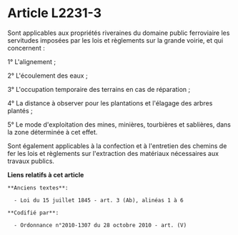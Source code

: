 # Article L2231-3

Sont applicables aux propriétés riveraines du domaine public ferroviaire les servitudes imposées par les lois et règlements
sur la grande voirie, et qui concernent :

1° L'alignement ;

2° L'écoulement des eaux ;

3° L'occupation temporaire des terrains en cas de réparation ;

4° La distance à observer pour les plantations et l'élagage des arbres plantés ;

5° Le mode d'exploitation des mines, minières, tourbières et sablières, dans la zone déterminée à cet effet.

Sont également applicables à la confection et à l'entretien des chemins de fer les lois et règlements sur l'extraction des
matériaux nécessaires aux travaux publics.

**Liens relatifs à cet article**

	**Anciens textes**:

	  - Loi du 15 juillet 1845 - art. 3 (Ab), alinéas 1 à 6

	**Codifié par**:

	  - Ordonnance n°2010-1307 du 28 octobre 2010 - art. (V)
